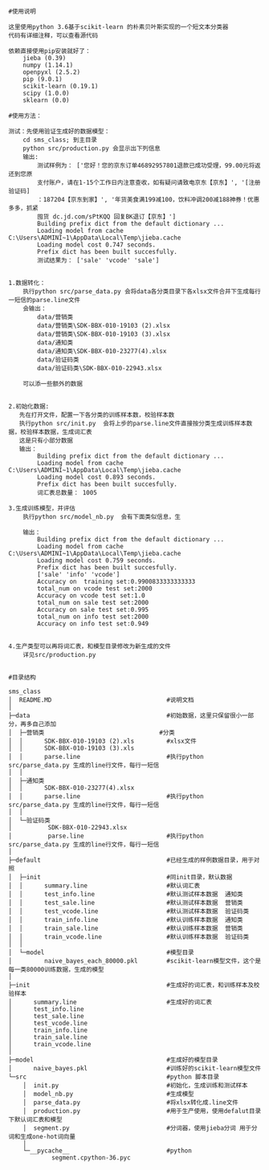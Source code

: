 
	#使用说明

	这里使用python 3.6基于scikit-learn 的朴素贝叶斯实现的一个短文本分类器
	代码有详细注释，可以查看源代码

	依赖直接使用pip安装就好了： 
		jieba (0.39)
		numpy (1.14.1)
		openpyxl (2.5.2)
		pip (9.0.1)
		scikit-learn (0.19.1)
		scipy (1.0.0)
		sklearn (0.0)

	#使用方法：

	测试：先使用验证生成好的数据模型：
		cd sms_class; 到主目录 
		python src/production.py 会显示出下列信息
		输出:
			测试样例为： ['您好！您的京东订单46892957801退款已成功受理，99.00元将返还到您原
			支付账户，请在1-15个工作日内注意查收，如有疑问请致电京东【京东】', '[注册验证码]
			：187204【京东到家】', '年货美食满199减100，饮料冲调200减188神券！优惠多多，抓紧
			囤货 dc.jd.com/sPtKQQ 回复BK退订【京东】']
			Building prefix dict from the default dictionary ...
			Loading model from cache C:\Users\ADMINI~1\AppData\Local\Temp\jieba.cache
			Loading model cost 0.747 seconds.
			Prefix dict has been built succesfully.
			测试结果为： ['sale' 'vcode' 'sale']


	1.数据转化：
		执行python src/parse_data.py 会将data各分类目录下各xlsx文件合并下生成每行一短信的parse.line文件
		会输出：
			data/营销类
			data/营销类\SDK-BBX-010-19103 (2).xlsx
			data/营销类\SDK-BBX-010-19103 (3).xlsx
			data/通知类
			data/通知类\SDK-BBX-010-23277(4).xlsx
			data/验证码类
			data/验证码类\SDK-BBX-010-22943.xlsx

		可以添一些额外的数据


	2.初始化数据:
	   先在打开文件，配置一下各分类的训练样本数，校验样本数
	   执行python src/init.py  会将上步的parse.line文件直接按分类生成训练样本数据，校验样本数据，生成词汇表
	   这是只有小部分数据
	   输出：
			Building prefix dict from the default dictionary ...
			Loading model from cache C:\Users\ADMINI~1\AppData\Local\Temp\jieba.cache
			Loading model cost 0.893 seconds.
			Prefix dict has been built succesfully.
			词汇表总数量： 1005
		
	3.生成训练模型，并评估
		执行python src/model_nb.py  会有下面类似信息，生 

		输出：
			Building prefix dict from the default dictionary ...
			Loading model from cache C:\Users\ADMINI~1\AppData\Local\Temp\jieba.cache
			Loading model cost 0.759 seconds.
			Prefix dict has been built succesfully.
			['sale' 'info' 'vcode']
			Accuracy on  training set:0.9900833333333333
			total_num on vcode test set:2000
			Accuracy on vcode test set:1.0
			total_num on sale test set:2000
			Accuracy on sale test set:0.995
			total_num on info test set:2000
			Accuracy on info test set:0.949


	4.生产类型可以再将词汇表，和模型目录修改为新生成的文件 
		详见src/production.py


	#目录结构

	sms_class 
	│  README.MD 								#说明文档
	│										
	├─data             							#初始数据，这里只保留很小一部分，再多自己添加
	│  ├─营销类 								#分类
	│  │      SDK-BBX-010-19103 (2).xls         #xlsx文件
	│  │      SDK-BBX-010-19103 (3).xls
	│  │      parse.line                        #执行python src/parse_data.py 生成的line行文件，每行一短信
	│  │
	│  ├─通知类
	│  │      SDK-BBX-010-23277(4).xlsx
	│  │      parse.line                        #执行python src/parse_data.py 生成的line行文件，每行一短信
	│  │
	│  └─验证码类
	│          SDK-BBX-010-22943.xlsx
	│          parse.line                       #执行python src/parse_data.py 生成的line行文件，每行一短信
	│  
	├─default 									#已经生成的样例数据目录，用于对照
	│  ├─init 									#同init目录，默认数据
	│  │      summary.line 						#默认词汇表
	│  │      test_info.line 					#默认测试样本数据  通知类
	│  │      test_sale.line 					#默认测试样本数据  营销类
	│  │      test_vcode.line 					#默认测试样本数据  验证码类
	│  │      train_info.line 					#默认训练样本数据  通知类
	│  │      train_sale.line 					#默认训练样本数据  营销类
	│  │      train_vcode.line 					#默认训练样本数据  验证码类
	│  │
	│  └─model 									#模型目录
	│         naive_bayes_each_80000.pkl 		#scikit-learn模型文件，这个是每一类80000训练数据，生成的模型
	│
	├─init 										#生成好的词汇表，和训练样本及校验样本
	│      summary.line  						#生成好的词汇表
	│      test_info.line
	│      test_sale.line
	│      test_vcode.line
	│      train_info.line
	│      train_sale.line
	│      train_vcode.line
	│
	├─model 									#生成好的模型目录
	│      naive_bayes.pkl 						#训练好的scikit-learn模型文件
	└─src 										#python 脚本目录
	    │  init.py                              #初始化，生成训练和测试样本
	    │  model_nb.py 							#生成模型
	    │  parse_data.py 						#将xlsx转化成.line文件
	    │  production.py 						#用于生产使用，使用defalut目录下默认词汇表和模型
	    │  segment.py 							#分词器，使用jieba分词 用于分词和生成one-hot词向量
	    │
	    └─__pycache__ 							#python
	            segment.cpython-36.pyc
